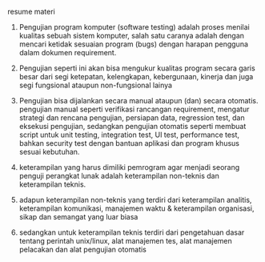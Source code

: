 resume materi 

1. Pengujian program komputer (software testing) adalah proses menilai kualitas sebuah sistem komputer, salah 
satu caranya adalah dengan mencari ketidak sesuaian program (bugs) dengan harapan pengguna dalam dokumen 
requirement.

2. Pengujian seperti ini akan bisa mengukur kualitas program secara garis besar dari segi ketepatan, 
kelengkapan, kebergunaan, kinerja dan juga segi fungsional ataupun non-fungsional lainya

3. Pengujian bisa dijalankan secara manual ataupun (dan) secara otomatis. pengujian manual seperti 
verifikasi rancangan requirement, mengatur strategi dan rencana pengujian, persiapan data, regression test, 
dan eksekusi pengujian, sedangkan pengujian otomatis seperti membuat script untuk unit testing, integration 
test, UI test, performance test, bahkan security test dengan bantuan aplikasi dan program khusus sesuai 
kebutuhan.

4. keterampilan yang harus dimiliki pemrogram agar menjadi seorang penguji perangkat lunak adalah keterampilan 
non-teknis dan keterampilan teknis.

5. adapun keterampilan non-teknis yang terdiri dari keterampilan analitis, keterampilan komunikasi, manajemen 
waktu & keterampilan organisasi, sikap dan semangat yang luar biasa

6. sedangkan untuk keterampilan teknis terdiri dari pengetahuan dasar tentang perintah unix/linux, alat 
manajemen tes, alat manajemen pelacakan dan alat pengujian otomatis